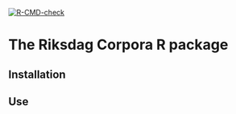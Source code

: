 <!-- badges: start -->
[![R-CMD-check](https://github.com/swerik-project/rcr/actions/workflows/R-CMD-check.yaml/badge.svg)](https://github.com/swerik-project/rcr/actions/workflows/R-CMD-check.yaml)
<!-- badges: end -->
  
# The Riksdag Corpora R package


## Installation



## Use

